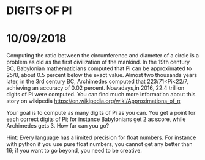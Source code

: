 #                            DIGITS OF PI                                    
#                             10/09/2018                                    



Computing the ratio between the circumference and diameter of a circle is 
a problem as old as the first civilization of the mankind.
In the 19th century BC, Babylonian mathematicians computed that Pi 
can be approximated to 25/8, about 0.5 percent below the exact value. 
Almost two thousands years later, in the 3rd century BC, 
Archimedes computed that 223/71<Pi<22/7, achieving an accuracy of 0.02 percent. 
Nowadays,in 2016, 22.4 trillion digits of Pi were computed.
You can find much more information about this story on wikipedia
https://en.wikipedia.org/wiki/Approximations_of_π

Your goal is to compute as many digits of Pi as you can. 
You get a point for each correct digits of Pi; 
for instance Babylonians get 2 as score, while Archimedes gets 3.
How far can you go?

Hint: Every language has a limited precision for float numbers.
For instance with python if you use pure float numbers, you cannot get any better 
than 16; if you want to go beyond, you need to be creative.
